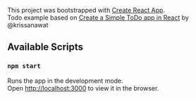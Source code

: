 This project was bootstrapped with [Create React App](https://github.com/facebook/create-react-app).   
Todo example based on [Create a Simple ToDo app in React](https://hackernoon.com/create-a-simple-todo-app-in-react-9bd29054566b) by @krissanawat   


## Available Scripts

### `npm start`

Runs the app in the development mode.<br>
Open [http://localhost:3000](http://localhost:3000) to view it in the browser.